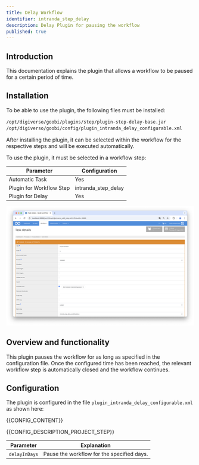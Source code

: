```yaml
---
title: Delay Workflow
identifier: intranda_step_delay
description: Delay Plugin for pausing the workflow
published: true
---
```


## Introduction
This documentation explains the plugin that allows a workflow to be paused for a certain period of time.

## Installation
To be able to use the plugin, the following files must be installed:

```bash
/opt/digiverso/goobi/plugins/step/plugin-step-delay-base.jar
/opt/digiverso/goobi/config/plugin_intranda_delay_configurable.xml
```

After installing the plugin, it can be selected within the workflow for the respective steps and will be executed automatically.

To use the plugin, it must be selected in a workflow step:

| Parameter               | Configuration                                |  
|-------------------------|----------------------------------------------|  
| Automatic Task          | Yes                                          |  
| Plugin for Workflow Step| intranda_step_delay                          |  
| Plugin for Delay        | Yes                                          |

![Configuration of the workflow step for using the plugin](screen1_en.png)


## Overview and functionality
This plugin pauses the workflow for as long as specified in the configuration file. Once the configured time has been reached, the relevant workflow step is automatically closed and the workflow continues.


## Configuration
The plugin is configured in the file `plugin_intranda_delay_configurable.xml` as shown here:

{{CONFIG_CONTENT}}

{{CONFIG_DESCRIPTION_PROJECT_STEP}}

Parameter               | Explanation
------------------------|------------------------------------
`delayInDays`           | Pause the workflow for the specified days. |
